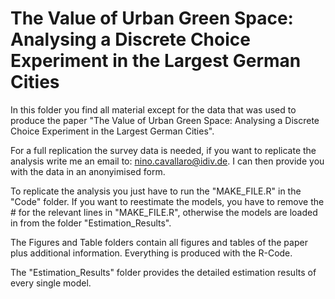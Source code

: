 # The Value of Urban Green Space: Analysing a Discrete Choice Experiment in the Largest German Cities

In this folder you find all material except for the data that was used to produce the paper "The Value of Urban Green Space: Analysing a Discrete Choice Experiment in the Largest German Cities".

For a full replication the survey data is needed, if you want to replicate the analysis write me an email to: nino.cavallaro@idiv.de. 
I can then provide you with the data in an anonyimised form. 

To replicate the analysis you just have to run the "MAKE_FILE.R" in the "Code" folder. If you want to reestimate the models, you have to remove the # for the relevant lines in "MAKE_FILE.R",
otherwise the models are loaded in from the folder "Estimation_Results".

The Figures and Table folders contain all figures and tables of the paper plus additional information. Everything is produced with the R-Code.

The "Estimation_Results" folder provides the detailed estimation results of every single model.
